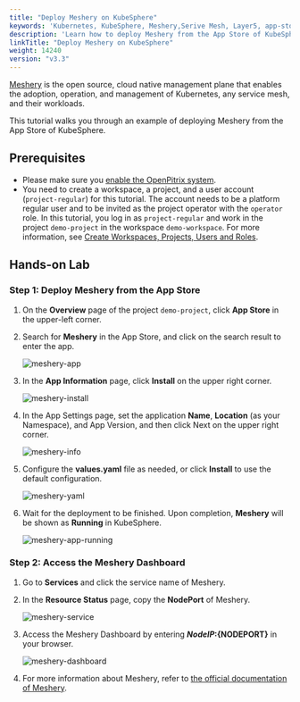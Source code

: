 ```yaml
---
title: "Deploy Meshery on KubeSphere"
keywords: 'Kubernetes, KubeSphere, Meshery,Serive Mesh, Layer5, app-store'
description: 'Learn how to deploy Meshery from the App Store of KubeSphere and access its service.'
linkTitle: "Deploy Meshery on KubeSphere"
weight: 14240
version: "v3.3"
---
```

[Meshery](https://meshery.io/) is the open source, cloud native management plane that enables the adoption, operation, and management of Kubernetes, any service mesh, and their workloads.

This tutorial walks you through an example of deploying Meshery from the App Store of KubeSphere.

## Prerequisites

- Please make sure you [enable the OpenPitrix system](../../../pluggable-components/app-store/).
- You need to create a workspace, a project, and a user account (`project-regular`) for this tutorial. The account needs to be a platform regular user and to be invited as the project operator with the `operator` role. In this tutorial, you log in as `project-regular` and work in the project `demo-project` in the workspace `demo-workspace`. For more information, see [Create Workspaces, Projects, Users and Roles](../../../quick-start/create-workspace-and-project/).

## Hands-on Lab

### Step 1: Deploy Meshery from the App Store

1. On the **Overview** page of the project `demo-project`, click **App Store** in the upper-left corner.
2. Search for **Meshery** in the App Store, and click on the search result to enter the app.

    ![meshery-app](/images/docs/v3.x/appstore/built-in-apps/meshery-app/meshery-app.png)

3. In the **App Information** page, click **Install** on the upper right corner.

    ![meshery-install](/images/docs/v3.x/appstore/built-in-apps/meshery-app/Meshery-install.png)

4. In the App Settings page, set the application **Name**, **Location** (as your Namespace), and App Version, and then click Next on the upper right corner.

    ![meshery-info](/images/docs/v3.x/appstore/built-in-apps/meshery-app/Meshery-info.png)

5. Configure the **values.yaml** file as needed, or click **Install** to use the default configuration.

    ![meshery-yaml](/images/docs/v3.x/appstore/built-in-apps/meshery-app/Meshery-yaml.png)

6. Wait for the deployment to be finished. Upon completion, **Meshery** will be shown as **Running** in KubeSphere.

    ![meshery-app-running](/images/docs/v3.x/appstore/built-in-apps/meshery-app/Meshery-app-running.png)

### Step 2: Access the Meshery Dashboard

1. Go to **Services** and click the service name of Meshery.
2. In the **Resource Status** page, copy the **NodePort** of Meshery.

    ![meshery-service](/images/docs/v3.x/appstore/built-in-apps/meshery-app/Meshery-service.png)

3. Access the Meshery Dashboard by entering **${NodeIP}:${NODEPORT}** in your browser.

    ![meshery-dashboard](/images/docs/v3.x/appstore/built-in-apps/meshery-app/meshery-dashboard.png)

4. For more information about Meshery, refer to [the official documentation of Meshery](https://docs.meshery.io/).